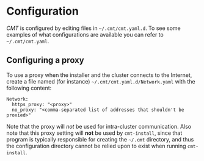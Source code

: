 # Configuration

_CMT_ is configured by editing files in `~/.cmt/cmt.yaml.d`. To see some examples of what configurations are available you can refer to `~/.cmt/cmt.yaml`.

## Configuring a proxy

To use a proxy when the installer and the cluster connects to the Internet, create a file named (for instance) `~/.cmt/cmt.yaml.d/Network.yaml` with the following content:

`Network:`  
`  https_proxy: "<proxy>"`  
`  no_proxy: "<comma-separated list of addresses that shouldn't be proxied>"`

Note that the proxy will _not_ be used for intra-cluster communication. Also note that this proxy setting will __not__ be used by `cmt-install`, since that program is typically responsible for creating the `~/.cmt` directory, and thus the configuration directory cannot be relied upon to exist when running `cmt-install`.
